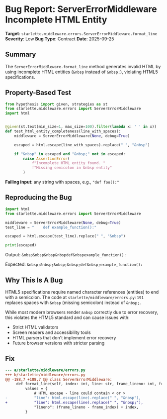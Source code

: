# Bug Report: ServerErrorMiddleware Incomplete HTML Entity

**Target**: `starlette.middleware.errors.ServerErrorMiddleware.format_line`
**Severity**: Low
**Bug Type**: Contract
**Date**: 2025-09-25

## Summary

The `ServerErrorMiddleware.format_line` method generates invalid HTML by using incomplete HTML entities (`&nbsp` instead of `&nbsp;`), violating HTML5 specifications.

## Property-Based Test

```python
from hypothesis import given, strategies as st
from starlette.middleware.errors import ServerErrorMiddleware
import html


@given(st.text(min_size=1, max_size=100).filter(lambda x: ' ' in x))
def test_html_entity_completeness(line_with_spaces):
    middleware = ServerErrorMiddleware(None, debug=True)

    escaped = html.escape(line_with_spaces).replace(" ", "&nbsp")

    if "&nbsp" in escaped and "&nbsp;" not in escaped:
        raise AssertionError(
            f"Incomplete HTML entity found. "
            f"Missing semicolon in &nbsp entity"
        )
```

**Failing input**: any string with spaces, e.g., `"def foo():"`

## Reproducing the Bug

```python
import html
from starlette.middleware.errors import ServerErrorMiddleware

middleware = ServerErrorMiddleware(None, debug=True)
test_line = "    def example_function():"

escaped = html.escape(test_line).replace(" ", "&nbsp")

print(escaped)
```

Output: `&nbsp&nbsp&nbsp&nbspdef&nbspexample_function():`

Expected: `&nbsp;&nbsp;&nbsp;&nbsp;def&nbsp;example_function():`

## Why This Is A Bug

HTML5 specifications require named character references (entities) to end with a semicolon. The code at `starlette/middleware/errors.py:191` replaces spaces with `&nbsp` (missing semicolon) instead of `&nbsp;`.

While most modern browsers render `&nbsp` correctly due to error recovery, this violates the HTML5 standard and can cause issues with:
- Strict HTML validators
- Screen readers and accessibility tools
- HTML parsers that don't implement error recovery
- Future browser versions with stricter parsing

## Fix

```diff
--- a/starlette/middleware/errors.py
+++ b/starlette/middleware/errors.py
@@ -188,7 +188,7 @@ class ServerErrorMiddleware:
     def format_line(self, index: int, line: str, frame_lineno: int, frame_index: int) -> str:
         values = {
             # HTML escape - line could contain < or >
-            "line": html.escape(line).replace(" ", "&nbsp"),
+            "line": html.escape(line).replace(" ", "&nbsp;"),
             "lineno": (frame_lineno - frame_index) + index,
         }
```